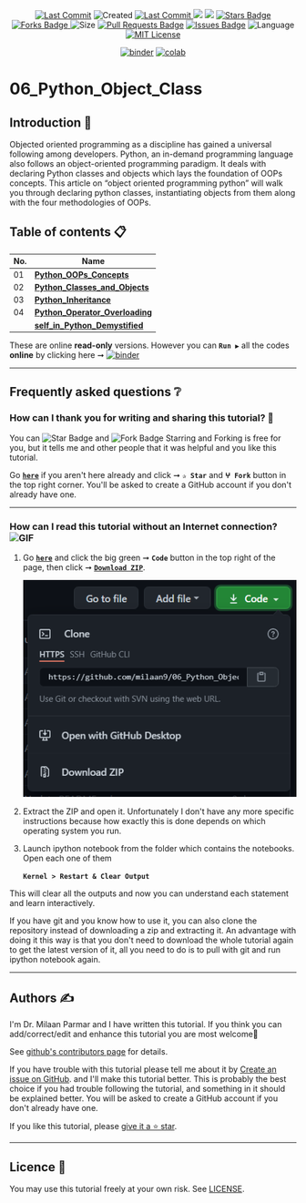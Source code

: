 <p align="center"> 
<a href="https://github.com/milaan9"><img src="https://img.shields.io/static/v1?logo=github&label=maintainer&message=milaan9&color=ff3300" alt="Last Commit"/></a> 
<img src="https://badges.pufler.dev/created/milaan9/06_Python_Object_Class" alt="Created"/>
<a href="https://github.com/milaan9/06_Python_Object_Class/graphs/commit-activity"><img src="https://img.shields.io/github/last-commit/milaan9/06_Python_Object_Class.svg?colorB=ff8000&style=flat" alt="Last Commit"/> </a> 
<a href="https://github.com/milaan9/06_Python_Object_Class/pulse" alt="Activity"><img src="https://img.shields.io/github/commit-activity/m/milaan9/06_Python_Object_Class.svg?colorB=teal&style=flat" /></a> 
<a href="https://hits.seeyoufarm.com"><img src="https://hits.seeyoufarm.com/api/count/incr/badge.svg?url=https%3A%2F%2Fgithub.com%2Fmilaan9%2F06_Python_Object_Class&count_bg=%231DC92C&title_bg=%23555555&icon=&icon_color=%23E7E7E7&title=views&edge_flat=false"/></a>
<a href="https://github.com/milaan9/06_Python_Object_Class/stargazers"><img src="https://img.shields.io/github/stars/milaan9/06_Python_Object_Class.svg?colorB=1a53ff" alt="Stars Badge"/></a>
<a href="https://github.com/milaan9/06_Python_Object_Class/network/members"><img src="https://img.shields.io/github/forks/milaan9/06_Python_Object_Class" alt="Forks Badge"/> </a>
<img src="https://img.shields.io/github/repo-size/milaan9/06_Python_Object_Class.svg?colorB=CC66FF&style=flat" alt="Size"/>
<a href="https://github.com/milaan9/06_Python_Object_Class/pulls"><img src="https://img.shields.io/github/issues-pr/milaan9/06_Python_Object_Class.svg?colorB=yellow&style=flat" alt="Pull Requests Badge"/></a>
<a href="https://github.com/milaan9/06_Python_Object_Class/issues"><img src="https://img.shields.io/github/issues/milaan9/06_Python_Object_Class.svg?colorB=yellow&style=flat" alt="Issues Badge"/></a>
<img src="https://img.shields.io/github/languages/top/milaan9/06_Python_Object_Class.svg?colorB=996600&style=flat" alt="Language"/></a> 
<a href="https://github.com/milaan9/06_Python_Object_Class/blob/main/LICENSE"><img src="https://img.shields.io/badge/License-MIT-blueviolet.svg" alt="MIT License"/></a>
</p> 
<!--<img src="https://badges.pufler.dev/contributors/milaan9/01_Python_Introduction?size=50&padding=5&bots=true" alt="milaan9"/>-->

<p align="center"> 
<a href="https://mybinder.org/v2/gh/milaan9/06_Python_Object_Class/HEAD"><img src="https://mybinder.org/badge_logo.svg" alt="binder"/></a>
<a href="https://githubtocolab.com/milaan9/06_Python_Object_Class"><img src="https://colab.research.google.com/assets/colab-badge.svg" alt="colab"/></a>
</p>     
 
# 06_Python_Object_Class

## Introduction 👋

Objected oriented programming as a discipline has gained a universal following among developers. Python, an in-demand programming language also follows an object-oriented programming paradigm. It deals with declaring Python classes and objects which lays the foundation of OOPs concepts. This article on “object oriented programming python” will walk you through declaring python classes, instantiating objects from them along with the four methodologies of OOPs. 


## Table of contents 📋

| **No.** | **Name** | 
| ------- | -------- | 
| 01 | **[Python_OOPs_Concepts](https://github.com/milaan9/06_Python_Object_Class/blob/main/001_Python_OOPs_Concepts.ipynb)** |
| 02 | **[Python_Classes_and_Objects](https://github.com/milaan9/06_Python_Object_Class/blob/main/002_Python_Classes_and_Objects.ipynb)** |
| 03 | **[Python_Inheritance](https://github.com/milaan9/06_Python_Object_Class/blob/main/003_Python_Inheritance.ipynb)** |
| 04 | **[Python_Operator_Overloading](https://github.com/milaan9/06_Python_Object_Class/blob/main/004_Python_Operator_Overloading.ipynb)** |
|    | **[self_in_Python_Demystified](https://github.com/milaan9/06_Python_Object_Class/blob/main/self_in_Python_Demystified.ipynb)** |


These are online **read-only** versions. However you can **`Run ▶`**  all the codes **online** by clicking here ➞ <a href="https://mybinder.org/v2/gh/milaan9/06_Python_Object_Class/HEAD"><img src="https://mybinder.org/badge_logo.svg" alt="binder"/></a>

---

## Frequently asked questions ❔

### How can I thank you for writing and sharing this tutorial? 🌷

You can <img src="https://img.shields.io/static/v1?label=%E2%AD%90 Star &message=if%20useful&style=style=flat&color=blue" alt="Star Badge"/> and <img src="https://img.shields.io/static/v1?label=%E2%B5%96 Fork &message=if%20useful&style=style=flat&color=blue" alt="Fork Badge"/> Starring and Forking is free for you, but it tells me and other people that it was helpful and you like this tutorial.

Go [**`here`**](https://github.com/milaan9/06_Python_Object_Class) if you aren't here already and click ➞ **`✰ Star`** and **`ⵖ Fork`** button in the top right corner. You'll be asked to create a GitHub account if you don't already have one.

---

### How can I read this tutorial without an Internet connection? <img alt="GIF" src="https://github.com/TheDudeThatCode/TheDudeThatCode/blob/master/Assets/hmm.gif" width="20vw" />

1. Go [**`here`**](https://github.com/milaan9/06_Python_Object_Class) and click the big green ➞ **`Code`** button in the top right of the page, then click ➞ [**`Download ZIP`**](https://github.com/milaan9/06_Python_Object_Class/archive/refs/heads/main.zip).

    ![Download ZIP](img/dnld_rep.png)

2. Extract the ZIP and open it. Unfortunately I don't have any more specific instructions because how exactly this is done depends on which operating system you run.
    
3. Launch ipython notebook from the folder which contains the notebooks. Open each one of them
  
    **`Kernel > Restart & Clear Output`**
    
This will clear all the outputs and now you can understand each statement and learn interactively.

If you have git and you know how to use it, you can also clone the repository instead of downloading a zip and extracting it. An advantage with doing it this way is that you don't need to download the whole tutorial again to get the latest version of it, all you need to do is to pull with git and run ipython notebook again.

---

## Authors ✍️

I'm Dr. Milaan Parmar and I have written this tutorial. If you think you can add/correct/edit and enhance this tutorial you are most welcome🙏

See [github's contributors page](https://github.com/milaan9/06_Python_Object_Class/graphs/contributors) for details.

If you have trouble with this tutorial please tell me about it by [Create an issue on GitHub](https://github.com/milaan9/04_Python_Functions/issues/new). and I'll make this tutorial better. This is probably the best choice if you had trouble following the tutorial, and something in it should be explained better. You will be asked to create a GitHub account if you don't already have one.

If you like this tutorial, please [give it a ⭐ star](https://github.com/milaan9/06_Python_Object_Class).

---

## Licence 📜

You may use this tutorial freely at your own risk. See [LICENSE](./LICENSE).



